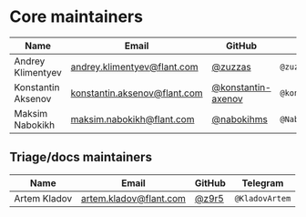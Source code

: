 # Core maintainers

| Name                  | Email                        | GitHub                                                     | Telegram
|-----------------------|------------------------------|------------------------------------------------------------|--------------------------------------
| Andrey Klimentyev     | andrey.klimentyev@flant.com  | [@zuzzas](https://github.com/zuzzas)                       | `@zuzzas`
| Konstantin Aksenov    | konstantin.aksenov@flant.com | [@konstantin-axenov](https://github.com/konstantin-axenov) | `@konstantin_aksenov`
| Maksim Nabokikh       | maksim.nabokikh@flant.com    | [@nabokihms](https://github.com/nabokihms)                 | `@NabokihM`

## Triage/docs maintainers

| Name                  | Email                        | GitHub                                                     | Telegram
|-----------------------|------------------------------|------------------------------------------------------------|--------------------------------------
| Artem Kladov          | artem.kladov@flant.com       | [@z9r5](https://github.com/z9r5)                           | `@KladovArtem`
